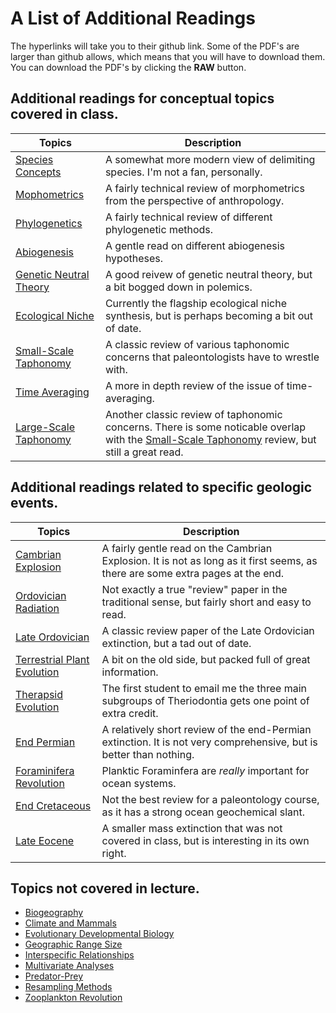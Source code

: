 # A List of Additional Readings

The hyperlinks will take you to their github link. Some of the PDF's are larger than github allows, which means that you will have to download them. You can download the PDF's by clicking the **RAW** button.

## Additional readings for conceptual topics covered in class.

Topics | Description
--------- | ----------
[Species Concepts](http://teststrata.geology.wisc.edu/teachPaleobiology/AdditionalReading/Species%20Concepts.pdf) | A somewhat more modern view of delimiting species. I'm not a fan, personally.
[Mophometrics](http://teststrata.geology.wisc.edu/teachPaleobiology/AdditionalReading/Morphometrics) | A fairly technical review of morphometrics from the perspective of anthropology.
[Phylogenetics](http://teststrata.geology.wisc.edu/teachPaleobiology/AdditionalReading/Phylogenetics.pdf) | A  fairly technical review of different phylogenetic methods.
[Abiogenesis](http://teststrata.geology.wisc.edu/teachPaleobiology/AdditionalReading/Abiogenesis.pdf) | A gentle read on different abiogenesis hypotheses.
[Genetic Neutral Theory](http://teststrata.geology.wisc.edu/teachPaleobiology/AdditionalReading/Genetic%20Neutral%20Theory.pdf) | A good reivew of genetic neutral theory, but a bit bogged down in polemics.
[Ecological Niche](http://teststrata.geology.wisc.edu/teachPaleobiology/AdditionalReading/Ecological%20Niche.pdf) | Currently the flagship ecological niche synthesis, but is perhaps becoming a bit out of date.
[Small-Scale Taphonomy](http://teststrata.geology.wisc.edu/teachPaleobiology/AdditionalReading/Small%20Scale%20Taphonomy.pdf) | A classic review of various taphonomic concerns that paleontologists have to wrestle with.
[Time Averaging](http://teststrata.geology.wisc.edu/teachPaleobiology/AdditionalReading/Time%20Averaging.pdf) | A more in depth review of the issue of time-averaging.
[Large-Scale Taphonomy](http://teststrata.geology.wisc.edu/teachPaleobiology/AdditionalReading/Large%20Scale%20Taphonomy.pdf) | Another classic review of taphonomic concerns. There is some noticable overlap with the [Small-Scale Taphonomy](http://teststrata.geology.wisc.edu/teachPaleobiology/AdditionalReading/Small%20Scale%20Taphonomy.pdf) review, but still a great read.

## Additional readings related to specific geologic events.

Topics | Description
--------- | ----------
[Cambrian Explosion](http://teststrata.geology.wisc.edu/teachPaleobiology/AdditionalReading/Cambrian%20Explosion.pdf) | A fairly gentle read on the Cambrian Explosion. It is not as long as it first seems, as there are some extra pages at the end.
[Ordovician Radiation](http://teststrata.geology.wisc.edu/teachPaleobiology/AdditionalReading/Ordovician%20Radiation.pdf) | Not exactly a true "review" paper in the traditional sense, but fairly short and easy to read.
[Late Ordovician](http://teststrata.geology.wisc.edu/teachPaleobiology/AdditionalReading/Late%20Ordovician.pdf) | A classic review paper of the Late Ordovician extinction, but a tad out of date.
[Terrestrial Plant Evolution](http://teststrata.geology.wisc.edu/teachPaleobiology/AdditionalReading/Terrestrial%20Plant%20Evolution.pdf) | A bit on the old side, but packed full of great information.
[Therapsid Evolution](http://teststrata.geology.wisc.edu/teachPaleobiology/AdditionalReading/Therapsid%20Evolution.pdf) | The first student to email me the three main subgroups of Theriodontia gets one point of extra credit.
[End Permian](http://teststrata.geology.wisc.edu/teachPaleobiology/AdditionalReading/End%20Permian.pdf) | A relatively short review of the end-Permian extinction. It is not very comprehensive, but is better than nothing.
[Foraminifera Revolution](http://teststrata.geology.wisc.edu/teachPaleobiology/AdditionalReading/Planktic%20Foram%20Revolution.pdf) | Planktic Foraminfera are *really* important for ocean systems.
[End Cretaceous](http://teststrata.geology.wisc.edu/teachPaleobiology/AdditionalReading/End%20Cretaceous.pdf) | Not the best review for a paleontology course, as it has a strong ocean geochemical slant.
[Late Eocene](http://teststrata.geology.wisc.edu/teachPaleobiology/AdditionalReading/Late%20Eocene.pdf) | A smaller mass extinction that was not covered in class, but is interesting in its own right.

## Topics not covered in lecture.

+ [Biogeography](http://teststrata.geology.wisc.edu/teachPaleobiology/AdditionalReading/Biogeography.pdf)
+ [Climate and Mammals](http://teststrata.geology.wisc.edu/teachPaleobiology/AdditionalReading/Climate%20and%20Mammals.pdf)
+ [Evolutionary Developmental Biology](http://teststrata.geology.wisc.edu/teachPaleobiology/Evolutionary%20Developmental%20Biology.pdf)
+ [Geographic Range Size](http://teststrata.geology.wisc.edu/teachPaleobiology/AdditionalReading/Geographic%20Range%20Size.pdf)
+ [Interspecific Relationships](http://teststrata.geology.wisc.edu/teachPaleobiology/AdditionalReading/Interspecific%20Relationships.pdf)
+ [Multivariate Analyses](http://teststrata.geology.wisc.edu/teachPaleobiology/AdditionalReading/Multivariate%20Analyses.pdf)
+ [Predator-Prey](http://teststrata.geology.wisc.edu/teachPaleobiology/AdditionalReading/Predator-Prey.pdf)
+ [Resampling Methods](http://teststrata.geology.wisc.edu/teachPaleobiology/AdditionalReading/Resampling%20Methods.pdf)
+ [Zooplankton Revolution](http://teststrata.geology.wisc.edu/teachPaleobiology/AdditionalReading/Zooplankton%20Revolution.pdf)
